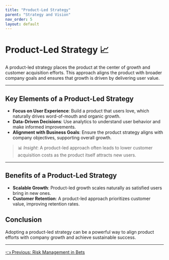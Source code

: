 ```yaml
---
title: "Product-Led Strategy"
parent: "Strategy and Vision"
nav_order: 5
layout: default
---
```


# Product-Led Strategy 📈

A product-led strategy places the product at the center of growth and customer acquisition efforts. This approach aligns the product with broader company goals and ensures that growth is driven by delivering user value.

---

## Key Elements of a Product-Led Strategy

- **Focus on User Experience**: Build a product that users love, which naturally drives word-of-mouth and organic growth.
- **Data-Driven Decisions**: Use analytics to understand user behavior and make informed improvements.
- **Alignment with Business Goals**: Ensure the product strategy aligns with company objectives, supporting overall growth.

> 📊 *Insight*: A product-led approach often leads to lower customer acquisition costs as the product itself attracts new users.

---

## Benefits of a Product-Led Strategy

- **Scalable Growth**: Product-led growth scales naturally as satisfied users bring in new ones.
- **Customer Retention**: A product-led approach prioritizes customer value, improving retention rates.

## Conclusion

Adopting a product-led strategy can be a powerful way to align product efforts with company growth and achieve sustainable success.

---

<div class="nav-buttons">
    <a href="/strategy-and-vision/risk-management-in-bets/" class="btn btn-secondary">👈 Previous: Risk Management in Bets</a>
</div>